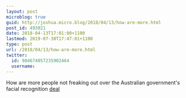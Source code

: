 ```yaml
---
layout: post
microblog: true
guid: http://joshua.micro.blog/2018/04/13/how-are-more.html
post_id: 493921
date: 2018-04-13T17:01:00+1100
lastmod: 2019-07-30T17:47:01+1100
type: post
url: /2018/04/13/how-are-more.html
twitter:
  id: 984674057235902464
  username: 
---
```

How are more people not freaking out over the Australian government's facial recognition [deal](https://share.thesizzle.com.au/sizzleshare/?id=5096)
